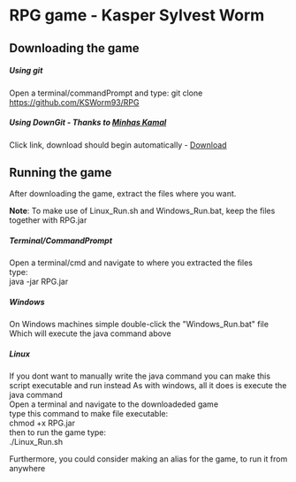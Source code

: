 # RPG game - Kasper Sylvest Worm
## Downloading the game
##### Using git
Open a terminal/commandPrompt and type: 
git clone https://github.com/KSWorm93/RPG
##### Using DownGit - Thanks to [Minhas Kamal](https://github.com/MinhasKamal/DownGit)

Click link, download should begin automatically -
[Download](https://minhaskamal.github.io/DownGit/#/home?url=https://github.com/KSWorm93/RPG/blob/master/RPG)
## Running the game
After downloading the game, extract the files where you want.

**Note**: To make use of Linux_Run.sh and Windows_Run.bat, 
keep the files together with RPG.jar
##### Terminal/CommandPrompt
Open a terminal/cmd and navigate to where you extracted the files
<br>
type:
<br>
java -jar RPG.jar
##### Windows
On Windows machines simple double-click the "Windows_Run.bat" file
Which will execute the java command above
##### Linux
If you dont want to manually write the java command
you can make this script executable and run instead
As with windows, all it does is execute the java command
<br>
Open a terminal and navigate to the downloadeded game
<br>
type this command to make file executable:
<br>
chmod +x RPG.jar
<br>
then to run the game type:
<br>
./Linux_Run.sh

Furthermore, you could consider making an alias for the game, 
to run it from anywhere
